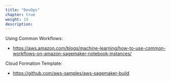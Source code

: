 ```yaml
---
title: "DevOps"
chapter: true
weight: 19
description: 
---
```


Using Common Workflows: 
- https://aws.amazon.com/blogs/machine-learning/how-to-use-common-workflows-on-amazon-sagemaker-notebook-instances/ 

Cloud Formation Template:
- https://github.com/aws-samples/aws-sagemaker-build 

